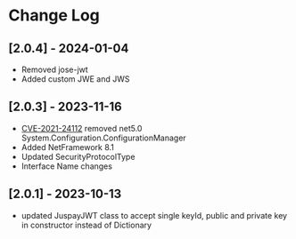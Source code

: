 # Change Log
## [2.0.4] - 2024-01-04
- Removed jose-jwt
- Added custom JWE and JWS

## [2.0.3] - 2023-11-16
- [CVE-2021-24112](https://cve.mitre.org/cgi-bin/cvename.cgi?name=CVE-2021-24112) removed net5.0 System.Configuration.ConfigurationManager
- Added NetFramework 8.1
- Updated SecurityProtocolType
- Interface Name changes

## [2.0.1] - 2023-10-13
- updated JuspayJWT class to accept single keyId, public and private key in constructor instead of Dictionary
